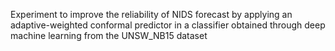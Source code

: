 Experiment to improve the reliability of NIDS forecast by applying an adaptive-weighted conformal predictor in a classifier obtained through deep machine learning from the UNSW_NB15 dataset
